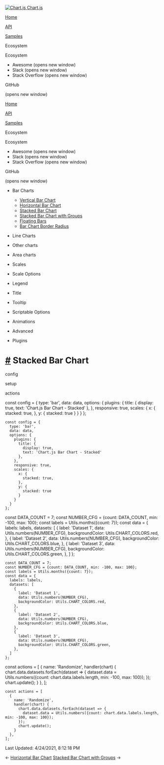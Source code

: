 <a href="/docs/3.2.0/" class="home-link router-link-active"><img src="/docs/3.2.0/favicon.ico" alt="Chart.js" class="logo" /> <span class="site-name can-hide">Chart.js</span></a>

<a href="/docs/3.2.0/" class="nav-link">Home</a>

<a href="/docs/3.2.0/api/" class="nav-link">API</a>

<a href="/docs/3.2.0/samples/" class="nav-link router-link-active">Samples</a>

<span class="title">Ecosystem</span> <span class="arrow down"></span>

<span class="title">Ecosystem</span> <span class="arrow right"></span>

-   Awesome
    <span class="sr-only">(opens new window)</span>
-   Slack
    <span class="sr-only">(opens new window)</span>
-   Stack Overflow
    <span class="sr-only">(opens new window)</span>

GitHub

<span class="sr-only">(opens new window)</span>

<a href="/docs/3.2.0/" class="nav-link">Home</a>

<a href="/docs/3.2.0/api/" class="nav-link">API</a>

<a href="/docs/3.2.0/samples/" class="nav-link router-link-active">Samples</a>

<span class="title">Ecosystem</span> <span class="arrow down"></span>

<span class="title">Ecosystem</span> <span class="arrow right"></span>

-   Awesome
    <span class="sr-only">(opens new window)</span>
-   Slack
    <span class="sr-only">(opens new window)</span>
-   Stack Overflow
    <span class="sr-only">(opens new window)</span>

GitHub

<span class="sr-only">(opens new window)</span>

-   Bar Charts <span class="arrow down"></span>

    -   <a href="/docs/3.2.0/samples/bar/vertical.html" class="sidebar-link">Vertical Bar Chart</a>
    -   <a href="/docs/3.2.0/samples/bar/horizontal.html" class="sidebar-link">Horizontal Bar Chart</a>
    -   <a href="/docs/3.2.0/samples/bar/stacked.html" class="active sidebar-link">Stacked Bar Chart</a>
    -   <a href="/docs/3.2.0/samples/bar/stacked-groups.html" class="sidebar-link">Stacked Bar Chart with Groups</a>
    -   <a href="/docs/3.2.0/samples/bar/floating.html" class="sidebar-link">Floating Bars</a>
    -   <a href="/docs/3.2.0/samples/bar/border-radius.html" class="sidebar-link">Bar Chart Border Radius</a>

-   Line Charts <span class="arrow right"></span>

-   Other charts <span class="arrow right"></span>

-   Area charts <span class="arrow right"></span>

-   Scales <span class="arrow right"></span>

-   Scale Options <span class="arrow right"></span>

-   Legend <span class="arrow right"></span>

-   Title <span class="arrow right"></span>

-   Tooltip <span class="arrow right"></span>

-   Scriptable Options <span class="arrow right"></span>

-   Animations <span class="arrow right"></span>

-   Advanced <span class="arrow right"></span>

-   Plugins <span class="arrow right"></span>

<a href="#stacked-bar-chart" class="header-anchor">#</a> Stacked Bar Chart
==========================================================================

config

setup

actions

<a href="https://github.com/chartjs/Chart.js/blob/master/docs/samples/bar/stacked.md" class="code-editor-tool fab fa-github fa-lg" title="View on GitHub"></a>

const config = { type: 'bar', data: data, options: { plugins: { title: { display: true, text: 'Chart.js Bar Chart - Stacked' }, }, responsive: true, scales: { x: { stacked: true, }, y: { stacked: true } } } };

    const config = {
      type: 'bar',
      data: data,
      options: {
        plugins: {
          title: {
            display: true,
            text: 'Chart.js Bar Chart - Stacked'
          },
        },
        responsive: true,
        scales: {
          x: {
            stacked: true,
          },
          y: {
            stacked: true
          }
        }
      }
    };

const DATA\_COUNT = 7; const NUMBER\_CFG = {count: DATA\_COUNT, min: -100, max: 100}; const labels = Utils.months({count: 7}); const data = { labels: labels, datasets: \[ { label: 'Dataset 1', data: Utils.numbers(NUMBER\_CFG), backgroundColor: Utils.CHART\_COLORS.red, }, { label: 'Dataset 2', data: Utils.numbers(NUMBER\_CFG), backgroundColor: Utils.CHART\_COLORS.blue, }, { label: 'Dataset 3', data: Utils.numbers(NUMBER\_CFG), backgroundColor: Utils.CHART\_COLORS.green, }, \] };

    const DATA_COUNT = 7;
    const NUMBER_CFG = {count: DATA_COUNT, min: -100, max: 100};
    const labels = Utils.months({count: 7});
    const data = {
      labels: labels,
      datasets: [
        {
          label: 'Dataset 1',
          data: Utils.numbers(NUMBER_CFG),
          backgroundColor: Utils.CHART_COLORS.red,
        },
        {
          label: 'Dataset 2',
          data: Utils.numbers(NUMBER_CFG),
          backgroundColor: Utils.CHART_COLORS.blue,
        },
        {
          label: 'Dataset 3',
          data: Utils.numbers(NUMBER_CFG),
          backgroundColor: Utils.CHART_COLORS.green,
        },
      ]
    };

const actions = \[ { name: 'Randomize', handler(chart) { chart.data.datasets.forEach(dataset =&gt; { dataset.data = Utils.numbers({count: chart.data.labels.length, min: -100, max: 100}); }); chart.update(); } }, \];

    const actions = [
      {
        name: 'Randomize',
        handler(chart) {
          chart.data.datasets.forEach(dataset => {
            dataset.data = Utils.numbers({count: chart.data.labels.length, min: -100, max: 100});
          });
          chart.update();
        }
      },
    ];

<span class="prefix">Last Updated:</span> <span class="time">4/24/2021, 8:12:18 PM</span>

<span class="prev"> ← <a href="/docs/3.2.0/samples/bar/horizontal.html" class="prev">Horizontal Bar Chart</a> </span> <span class="next"> [Stacked Bar Chart with Groups](/docs/3.2.0/samples/bar/stacked-groups.html) → </span>
